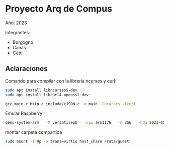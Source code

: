 # Proyecto Arq de Compus
Año: 2023

Integrantes:
- Borgogno
- Cañas
- Cetti

## Aclaraciones

Comando para compilar con la librería ncurses y curl:
```bash
sudo apt install libncurses5-dev
sudo apt install libcurl4-openssl-dev

gcc main.c http.c include/cJSON.c -o main -lncurses -lcurl
```  

Emular Raspberry
```bash
qemu-system-arm   -M versatilepb   -cpu arm1176   -m 256   -hda 2023-05-03-raspios-bullseye-armhf.img -net nic  -net user   -dtb versatile-pb-buster.dtb   -kernel kernel-qemu-4.19.50-buster   -append 'root=/dev/sda2 panic=1'   -no-reboot -virtfs local,path=shared_files,security_model=none,mount_tag=host_share
``` 

montar carpeta compartida
```bash
sudo mount -t 9p -o trans=virtio host_share /ruta/guest
``` 